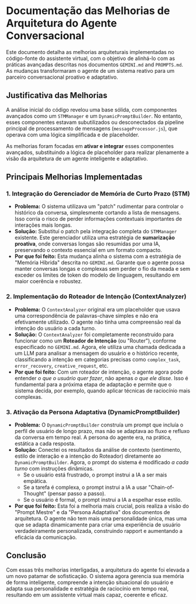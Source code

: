 # Documentação das Melhorias de Arquitetura do Agente Conversacional

Este documento detalha as melhorias arquiteturais implementadas no código-fonte do assistente virtual, com o objetivo de alinhá-lo com as práticas avançadas descritas nos documentos `GEMINI.md` and `PROMPTS.md`. As mudanças transformaram o agente de um sistema reativo para um parceiro conversacional proativo e adaptativo.

## Justificativa das Melhorias

A análise inicial do código revelou uma base sólida, com componentes avançados como um `STMManager` e um `DynamicPromptBuilder`. No entanto, esses componentes estavam subutilizados ou desconectados da pipeline principal de processamento de mensagens (`messageProcessor.js`), que operava com uma lógica simplificada e de placeholder.

As melhorias foram focadas em **ativar e integrar** esses componentes avançados, substituindo a lógica de placeholder para realizar plenamente a visão da arquitetura de um agente inteligente e adaptativo.

## Principais Melhorias Implementadas

### 1. Integração do Gerenciador de Memória de Curto Prazo (STM)

*   **Problema:** O sistema utilizava um "patch" rudimentar para controlar o histórico da conversa, simplesmente cortando a lista de mensagens. Isso corria o risco de perder informações contextuais importantes de interações mais longas.
*   **Solução:** Substituí o patch pela integração completa do `STMManager` existente. Este gerenciador utiliza uma estratégia de **sumarização proativa**, onde conversas longas são resumidas por uma IA, preservando o contexto essencial em um formato compacto.
*   **Por que foi feito:** Esta mudança alinha o sistema com a estratégia de "Memória Híbrida" descrita no `GEMINI.md`. Garante que o agente possa manter conversas longas e complexas sem perder o fio da meada e sem exceder os limites de token do modelo de linguagem, resultando em maior coerência e robustez.

### 2. Implementação do Roteador de Intenção (ContextAnalyzer)

*   **Problema:** O `ContextAnalyzer` original era um placeholder que usava uma correspondência de palavras-chave simples e não era efetivamente utilizado. O agente não tinha uma compreensão real da intenção do usuário a cada turno.
*   **Solução:** O `ContextAnalyzer` foi completamente reconstruído para funcionar como um **Roteador de Intenção** (ou "Router"), conforme especificado no `GEMINI.md`. Agora, ele utiliza uma chamada dedicada a um LLM para analisar a mensagem do usuário e o histórico recente, classificando a intenção em categorias precisas como `complex_task`, `error_recovery`, `creative_request`, etc.
*   **Por que foi feito:** Com um roteador de intenção, o agente agora pode entender *o que o usuário quer fazer*, não apenas *o que ele disse*. Isso é fundamental para a próxima etapa de adaptação e permite que o sistema decida, por exemplo, quando aplicar técnicas de raciocínio mais complexas.

### 3. Ativação da Persona Adaptativa (DynamicPromptBuilder)

*   **Problema:** O `DynamicPromptBuilder` construía um prompt que incluía o perfil de usuário de longo prazo, mas não se adaptava ao fluxo e refluxo da conversa em tempo real. A persona do agente era, na prática, estática a cada resposta.
*   **Solução:** Conectei os resultados da análise de contexto (sentimento, estilo de interação e a intenção do Roteador) diretamente ao `DynamicPromptBuilder`. Agora, o prompt do sistema é modificado *a cada turno* com instruções dinâmicas.
    *   Se o usuário está frustrado, o prompt instrui a IA a ser mais empática.
    *   Se a tarefa é complexa, o prompt instrui a IA a usar "Chain-of-Thought" (pensar passo a passo).
    *   Se o usuário é formal, o prompt instrui a IA a espelhar esse estilo.
*   **Por que foi feito:** Esta foi a melhoria mais crucial, pois realiza a visão do "Prompt Mestre" e da "Persona Adaptativa" dos documentos de arquitetura. O agente não tem mais uma personalidade única, mas uma que se adapta dinamicamente para criar uma experiência de usuário verdadeiramente personalizada, construindo rapport e aumentando a eficácia da comunicação.

## Conclusão

Com essas três melhorias interligadas, a arquitetura do agente foi elevada a um novo patamar de sofisticação. O sistema agora gerencia sua memória de forma inteligente, compreende a intenção situacional do usuário e adapta sua personalidade e estratégia de raciocínio em tempo real, resultando em um assistente virtual mais capaz, coerente e eficaz.
